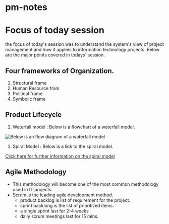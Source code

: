 # pm-notes

# Focus of today session
the focus of today's session was to understand the system's view of project management and how it applies to information technology projects. Below are the major points covered in todays' session.
## Four frameworks of Organization.
1. Structural frame
1. Human Resource fram
1. Political frame
1. Symbolic frame
## Product Lifecycle
1. Waterfall model : Below is a flowchart of a waterfall model.

![Below is an flow diagram of a waterfall model](https://upload.wikimedia.org/wikipedia/commons/thumb/e/e2/Waterfall_model.svg/350px-Waterfall_model.svg.png)

1. Spiral Model : Below is a link to the spiral model.

[Click here for further information on the spiral model](https://en.wikipedia.org/wiki/Spiral_model)

## Agile Methodology
- This methodology will become one of the most common methodology used in IT projects.
- Scrum is the leading agile development method.
  - product backlog is list of requirement for the project.
  - sprint backlong is the list of prioritized items.
  - a single sprint last for 2-4 weeks
  - daily scrum meetings last for 15 mins.

